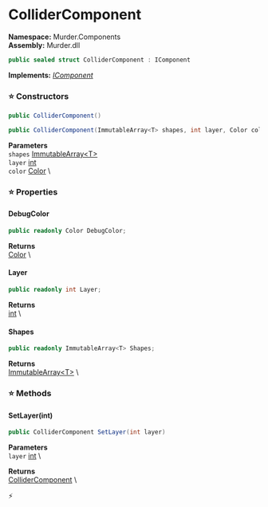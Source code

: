 # ColliderComponent

**Namespace:** Murder.Components \
**Assembly:** Murder.dll

```csharp
public sealed struct ColliderComponent : IComponent
```

**Implements:** _[IComponent](/Bang/Components/IComponent.html)_

### ⭐ Constructors
```csharp
public ColliderComponent()
```

```csharp
public ColliderComponent(ImmutableArray<T> shapes, int layer, Color color)
```

**Parameters** \
`shapes` [ImmutableArray\<T\>](https://learn.microsoft.com/en-us/dotnet/api/System.Collections.Immutable.ImmutableArray-1?view=net-7.0) \
`layer` [int](https://learn.microsoft.com/en-us/dotnet/api/System.Int32?view=net-7.0) \
`color` [Color](/Murder/Core/Graphics/Color.html) \

### ⭐ Properties
#### DebugColor
```csharp
public readonly Color DebugColor;
```

**Returns** \
[Color](/Murder/Core/Graphics/Color.html) \
#### Layer
```csharp
public readonly int Layer;
```

**Returns** \
[int](https://learn.microsoft.com/en-us/dotnet/api/System.Int32?view=net-7.0) \
#### Shapes
```csharp
public readonly ImmutableArray<T> Shapes;
```

**Returns** \
[ImmutableArray\<T\>](https://learn.microsoft.com/en-us/dotnet/api/System.Collections.Immutable.ImmutableArray-1?view=net-7.0) \
### ⭐ Methods
#### SetLayer(int)
```csharp
public ColliderComponent SetLayer(int layer)
```

**Parameters** \
`layer` [int](https://learn.microsoft.com/en-us/dotnet/api/System.Int32?view=net-7.0) \

**Returns** \
[ColliderComponent](/Murder/Components/ColliderComponent.html) \



⚡